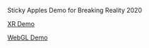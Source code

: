 ﻿Sticky Apples Demo for Breaking Reality 2020

[XR Demo](https://kmcwharter.github.io/StickyApples-demo/XR)


[WebGL Demo](https://kmcwharter.github.io/StickyApples-demo/WebGL)
